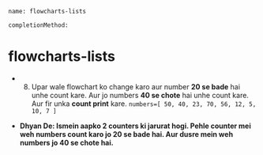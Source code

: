 ```ngMeta
name: flowcharts-lists

completionMethod:
```
# flowcharts-lists
 
- 8) Upar wale flowchart ko change karo aur number **20 se bade** hai unhe count kare. Aur jo numbers **40 se chote** hai unhe count kare. Aur fir unka **count print** kare.
`numbers=[ 50, 40, 23, 70, 56, 12, 5, 10, 7 ]`


- **Dhyan De: Ismein aapko 2 counters ki jarurat hogi. Pehle counter mei weh numbers count karo jo 20 se bade hai. Aur dusre mein weh numbers jo 40 se chote hai.**
